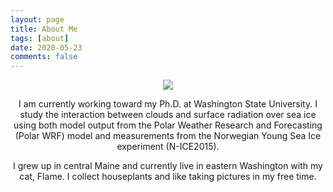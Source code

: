 ```yaml
---
layout: page
title: About Me
tags: [about]
date: 2020-05-23
comments: false
---
```

<center>
<img src = "https://scontent-sea1-1.xx.fbcdn.net/v/t1.0-9/48274982_10217812370640527_4888819350137470976_o.jpg?_nc_cat=108&_nc_sid=730e14&_nc_ohc=Q0qgnMKRz_0AX-mlQ9D&_nc_ht=scontent-sea1-1.xx&oh=5de6f05de01690dc72562edf2e0391c9&oe=5EEFE1AE"> 


I am currently working toward my Ph.D. at Washington State University. I study the interaction between clouds and surface radiation over sea ice using both model output from the Polar Weather Research and Forecasting (Polar WRF) model and measurements from the Norwegian Young Sea Ice experiment (N-ICE2015).

I grew up in central Maine and currently live in eastern Washington with my cat, Flame. I collect houseplants and like taking pictures in my free time.

